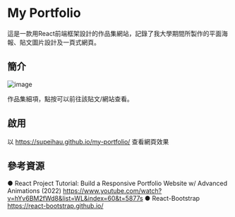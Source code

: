 # My Portfolio

這是一款用React前端框架設計的作品集網站，記錄了我大學期間所製作的平面海報、貼文圖片設計及一頁式網頁。

## 簡介

![image](https://user-images.githubusercontent.com/98528149/205651329-8d7b7f7d-c306-4c9b-a7c9-744c507aa3a2.png)

作品集細項，點按可以前往該貼文/網站查看。

## 啟用
以 https://supeihau.github.io/my-portfolio/ 查看網頁效果

## 參考資源
● React Project Tutorial: Build a Responsive Portfolio Website w/ Advanced Animations (2022)
https://www.youtube.com/watch?v=hYv6BM2fWd8&list=WL&index=60&t=5877s
● React-Bootstrap
https://react-bootstrap.github.io/
